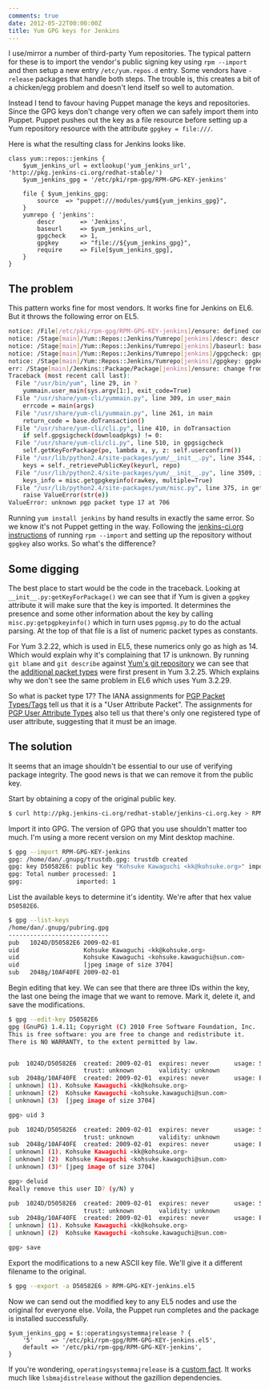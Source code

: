 ```yaml
---
comments: true
date: 2012-05-22T00:00:00Z
title: Yum GPG keys for Jenkins
---
```


I use/mirror a number of third-party Yum repositories. The typical pattern for these is to import the vendor's public signing key using `rpm --import` and then setup a new entry `/etc/yum.repos.d` entry. Some vendors have `-release` packages that handle both steps. The trouble is, this creates a bit of a chicken/egg problem and doesn't lend itself so well to automation.

Instead I tend to favour having Puppet manage the keys and repositories. Since the GPG keys don't change very often we can safely import them into Puppet. Puppet pushes out the key as a file resource before setting up a Yum repository resource with the attribute `gpgkey = file:///`.

Here is what the resulting class for Jenkins looks like.

```
class yum::repos::jenkins {
    $yum_jenkins_url = extlookup('yum_jenkins_url', 'http://pkg.jenkins-ci.org/redhat-stable/')
    $yum_jenkins_gpg = '/etc/pki/rpm-gpg/RPM-GPG-KEY-jenkins'

    file { $yum_jenkins_gpg:
        source  => "puppet:///modules/yum${yum_jenkins_gpg}",
    }
    yumrepo { 'jenkins':
        descr       => 'Jenkins',
        baseurl     => $yum_jenkins_url,
        gpgcheck    => 1,
        gpgkey      => "file://${yum_jenkins_gpg}",
        require     => File[$yum_jenkins_gpg],
    }
}
```

## The problem

This pattern works fine for most vendors. It works fine for Jenkins on EL6. But it throws the following error on EL5.

``` sh
notice: /File[/etc/pki/rpm-gpg/RPM-GPG-KEY-jenkins]/ensure: defined content as '{md5}9fa06089848262c5a6383ec27fdd2575'
notice: /Stage[main]/Yum::Repos::Jenkins/Yumrepo[jenkins]/descr: descr changed '' to 'Jenkins'
notice: /Stage[main]/Yum::Repos::Jenkins/Yumrepo[jenkins]/baseurl: baseurl changed '' to 'http://pkg.jenkins-ci.org/redhat-stable/'
notice: /Stage[main]/Yum::Repos::Jenkins/Yumrepo[jenkins]/gpgcheck: gpgcheck changed '' to '1'
notice: /Stage[main]/Yum::Repos::Jenkins/Yumrepo[jenkins]/gpgkey: gpgkey changed '' to 'file:///etc/pki/rpm-gpg/RPM-GPG-KEY-jenkins'
err: /Stage[main]/Jenkins::Package/Package[jenkins]/ensure: change from absent to present failed: Execution of '/usr/bin/yum -d 0 -e 0 -y install jenkins' returned 1: warning: rpmts_HdrFromFdno: Header V4 DSA signature: NOKEY, key ID d50582e6
Traceback (most recent call last):
  File "/usr/bin/yum", line 29, in ?
    yummain.user_main(sys.argv[1:], exit_code=True)
  File "/usr/share/yum-cli/yummain.py", line 309, in user_main
    errcode = main(args)
  File "/usr/share/yum-cli/yummain.py", line 261, in main
    return_code = base.doTransaction()
  File "/usr/share/yum-cli/cli.py", line 410, in doTransaction
    if self.gpgsigcheck(downloadpkgs) != 0:
  File "/usr/share/yum-cli/cli.py", line 510, in gpgsigcheck
    self.getKeyForPackage(po, lambda x, y, z: self.userconfirm())
  File "/usr/lib/python2.4/site-packages/yum/__init__.py", line 3544, in getKeyForPackage
    keys = self._retrievePublicKey(keyurl, repo)
  File "/usr/lib/python2.4/site-packages/yum/__init__.py", line 3509, in _retrievePublicKey
    keys_info = misc.getgpgkeyinfo(rawkey, multiple=True)
  File "/usr/lib/python2.4/site-packages/yum/misc.py", line 375, in getgpgkeyinfo
    raise ValueError(str(e))
ValueError: unknown pgp packet type 17 at 706
```

Running `yum install jenkins` by hand results in exactly the same error. So we know it's not Puppet getting in the way. Following the [jenkins-ci.org instructions](https://wiki.jenkins-ci.org/display/JENKINS/Installing+Jenkins+on+RedHat+distributions) of running `rpm --import` and setting up the repository without `gpgkey` also works. So what's the difference?

## Some digging

The best place to start would be the code in the traceback. Looking at `__init__.py:getKeyForPackage()` we can see that if Yum is given a `gpgkey` attribute it will make sure that the key is imported. It determines the presence and some other information about the key by calling `misc.py:getpgpkeyinfo()` which in turn uses `pgpmsg.py` to do the actual parsing. At the top of that file is a list of numeric packet types as constants.

For Yum 3.2.22, which is used in EL5, these numerics only go as high as 14. Which would explain why it's complaining that 17 is unknown. By running `git blame` and `git describe` against [Yum's git repository](http://yum.baseurl.org/wiki/#Topullanonymouslyfromgitdothefollowing) we can see that the [additional packet types](http://yum.baseurl.org/gitweb?p=yum.git;a=commitdiff;h=4f50718ece4b8071ee380f2bbd03d0d16605183a) were first present in Yum 3.2.25. Which explains why we don't see the same problem in EL6 which uses Yum 3.2.29.

So what is packet type 17? The IANA assignments for [PGP Packet Types/Tags](http://www.iana.org/assignments/pgp-parameters/pgp-parameters.xml#pgp-parameters-2) tell us that it is a "User Attribute Packet". The assignments for [PGP User Attribute Types](http://www.iana.org/assignments/pgp-parameters/pgp-parameters.xml#pgp-parameters-3) also tell us that there's only one registered type of user attribute, suggesting that it must be an image.

## The solution

It seems that an image shouldn't be essential to our use of verifying package integrity. The good news is that we can remove it from the public key.

Start by obtaining a copy of the original public key.

``` sh
$ curl http://pkg.jenkins-ci.org/redhat-stable/jenkins-ci.org.key > RPM-GPG-KEY-jenkins
```

Import it into GPG. The version of GPG that you use shouldn't matter too much. I'm using a more recent version on my Mint desktop machine.

``` sh
$ gpg --import RPM-GPG-KEY-jenkins
gpg: /home/dan/.gnupg/trustdb.gpg: trustdb created
gpg: key D50582E6: public key "Kohsuke Kawaguchi <kk@kohsuke.org>" imported
gpg: Total number processed: 1
gpg:               imported: 1
```

List the available keys to determine it's identity. We're after that hex value `D50582E6`.

``` sh
$ gpg --list-keys
/home/dan/.gnupg/pubring.gpg
----------------------------
pub   1024D/D50582E6 2009-02-01
uid                  Kohsuke Kawaguchi <kk@kohsuke.org>
uid                  Kohsuke Kawaguchi <kohsuke.kawaguchi@sun.com>
uid                  [jpeg image of size 3704]
sub   2048g/10AF40FE 2009-02-01
```

Begin editing that key. We can see that there are three IDs within the key, the last one being the image that we want to remove. Mark it, delete it, and save the modifications.

``` sh
$ gpg --edit-key D50582E6
gpg (GnuPG) 1.4.11; Copyright (C) 2010 Free Software Foundation, Inc.
This is free software: you are free to change and redistribute it.
There is NO WARRANTY, to the extent permitted by law.


pub  1024D/D50582E6  created: 2009-02-01  expires: never       usage: SC  
                     trust: unknown       validity: unknown
sub  2048g/10AF40FE  created: 2009-02-01  expires: never       usage: E   
[ unknown] (1). Kohsuke Kawaguchi <kk@kohsuke.org>
[ unknown] (2)  Kohsuke Kawaguchi <kohsuke.kawaguchi@sun.com>
[ unknown] (3)  [jpeg image of size 3704]

gpg> uid 3

pub  1024D/D50582E6  created: 2009-02-01  expires: never       usage: SC  
                     trust: unknown       validity: unknown
sub  2048g/10AF40FE  created: 2009-02-01  expires: never       usage: E   
[ unknown] (1). Kohsuke Kawaguchi <kk@kohsuke.org>
[ unknown] (2)  Kohsuke Kawaguchi <kohsuke.kawaguchi@sun.com>
[ unknown] (3)* [jpeg image of size 3704]

gpg> deluid
Really remove this user ID? (y/N) y

pub  1024D/D50582E6  created: 2009-02-01  expires: never       usage: SC  
                     trust: unknown       validity: unknown
sub  2048g/10AF40FE  created: 2009-02-01  expires: never       usage: E   
[ unknown] (1). Kohsuke Kawaguchi <kk@kohsuke.org>
[ unknown] (2)  Kohsuke Kawaguchi <kohsuke.kawaguchi@sun.com>

gpg> save
```

Export the modifications to a new ASCII key file. We'll give it a different filename to the original.

``` sh
$ gpg --export -a D50582E6 > RPM-GPG-KEY-jenkins.el5
```

Now we can send out the modified key to any EL5 nodes and use the original for everyone else. Voila, the Puppet run completes and the package is installed successfully.

```
$yum_jenkins_gpg = $::operatingsystemmajrelease ? {
    '5'     => '/etc/pki/rpm-gpg/RPM-GPG-KEY-jenkins.el5',
    default => '/etc/pki/rpm-gpg/RPM-GPG-KEY-jenkins',
}
```

If you're wondering, `operatingsystemmajrelease` is a [custom fact](https://gist.github.com/1778618). It works much like `lsbmajdistrelease` without the gazillion dependencies.
